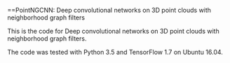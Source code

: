 ==PointNGCNN: Deep convolutional networks on 3D point clouds with neighborhood graph filters

This is the code for Deep convolutional networks on 3D point clouds with neighborhood graph filters.

The code was tested with Python 3.5 and TensorFlow 1.7 on Ubuntu 16.04.
